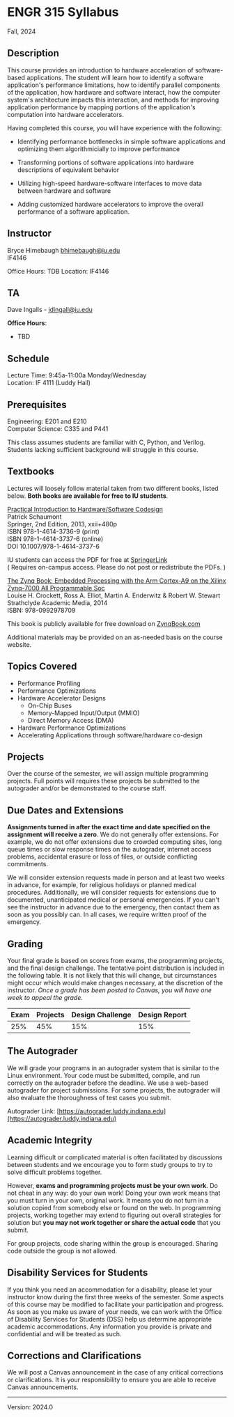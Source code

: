 # ENGR 315  Syllabus

Fall, 2024

## Description

This course provides an introduction to hardware acceleration of software-based
applications.  The student will learn how to identify a software application's
performance limitations, how to identify parallel components of the application,
how hardware and software interact, how the computer system's architecture
impacts this interaction, and methods for improving application performance by
mapping portions of the application's computation into hardware accelerators. 

Having completed this course, you will have experience with the following: 

 * Identifying performance bottlenecks in simple software applications and
    optimizing them algorithmicially to improve performance
 
 * Transforming portions of software applications into hardware 
    descriptions of equivalent behavior

 * Utilizing high-speed hardware-software interfaces to move data between
    hardware and software

 * Adding customized hardware accelerators to improve the overall performance of a
    software application.  

## Instructor

Bryce Himebaugh
bhimebaugh@iu.edu  
IF4146  

Office Hours:  TDB
Location:  IF4146 

## TA

Dave Ingalls - jdingall@iu.edu

**Office Hours**: 
 - TBD

## Schedule

Lecture Time:  9:45a-11:00a Monday/Wednesday\
Location: IF 4111 (Luddy Hall)

<!-- Lab Time:  9:10-10:00am Friday\
Location: IF 4111 (Luddy Hall)   
-->

## Prerequisites

Engineering:  E201 and E210  
Computer Science:  C335 and P441 

This class assumes students are familiar with C, Python, and Verilog. 
Students lacking sufficient background will struggle in this course. 

## Textbooks

Lectures will loosely follow material taken from two different books, listed
below.  **Both books are available for free to IU students**.

[Practical Introduction to Hardware/Software Codesign](http://link.springer.com/book/10.1007/978-1-4614-3737-6)  
Patrick Schaumont  
Springer, 2nd Edition, 2013, xxii+480p   
ISBN 978-1-4614-3736-9 (print)   
ISBN 978-1-4614-3737-6 (online)   
DOI 10.1007/978-1-4614-3737-6   

IU students can access the PDF for free at [SpringerLink](http://link.springer.com/book/10.1007/978-1-4614-3737-6)  
( Requires on-campus access.  Please do not post or redistribute the PDFs. )

[The Zynq Book: Embedded Processing with the Arm Cortex-A9 on the Xilinx
Zynq-7000 All Programmable Soc](http://www.zynqbook.com)   
Louise H. Crockett, Ross A. Elliot, Martin A. Enderwitz & Robert W. Stewart   
Strathclyde Academic Media, 2014   
ISBN: 978-0992978709  

This book is publicly available for free download on [ZynqBook.com](http://www.zynqbook.com)   

Additional materials may be provided on an as-needed basis on the course website.

## Topics Covered

* Performance Profiling
* Performance Optimizations 
* Hardware Accelerator Designs
  * On-Chip Buses
  * Memory-Mapped Input/Output (MMIO)
  * Direct Memory Access (DMA)
* Hardware Performance Optimizations
* Accelerating Applications through software/hardware co-design 

## Projects

Over the course of the semester, we will assign multiple programming projects.
Full points will requires these projects be submitted to the autograder and/or be
demonstrated to the course staff. 

## Due Dates and Extensions

**Assignments turned in after the exact time and date specified on the
assignment will receive a zero**. We do not generally offer extensions. For
example, we do not offer extensions due to crowded computing sites, long queue
times or slow response times on the autograder, internet access problems,
accidental erasure or loss of files, or outside conflicting commitments.

We will consider extension requests made in person and at least two weeks in
advance, for example, for religious holidays or planned medical procedures.
Additionally, we will consider requests for extensions due to documented,
unanticipated medical or personal emergencies. If you can't see the instructor
in advance due to the emergency, then contact them as soon as you possibly can.
In all cases, we require written proof of the emergency.

## Grading

Your final grade is based on scores from exams, the programming projects, and
the final design challenge. The tentative point distribution is included in the
following table. It is not likely that this will change, but circumstances might
occur which would make changes necessary, at the discretion of the instructor.
*Once a grade has been posted to Canvas, you will have one week to appeal the
grade.*

| Exam     | Projects  |  Design Challenge   | Design Report|
| -------- |  ---      | -------------       | --           |
|    25%   |  45%      |    15%              | 15%          |


## The Autograder

We will grade your programs in an autograder system that is similar to the Linux
environment. Your code must be submitted, compile, and run correctly on the
autograder before the deadline. We use a web-based autograder for project
submissions. For some projects, the autograder will also evaluate the
thoroughness of test cases you submit.

Autograder Link: [https://autograder.luddy.indiana.edu](https://autograder.luddy.indiana.edu)

## Academic Integrity

Learning difficult or complicated material is often facilitated by discussions
between students and we encourage you to form study groups to try to solve
difficult problems together.

However, **exams and programming projects must be your own work**. Do not cheat
in any way: do your own work! Doing your own work means that you must turn in
your own, original work. It means you do not turn in a solution copied from
somebody else or found on the web. In programming projects, working together may
extend to figuring out overall strategies for solution but **you may not work
together or share the actual code** that you submit.

For group projects, code sharing within the group is encouraged. Sharing code
outside the group is not allowed.  

## Disability Services for Students

If you think you need an accommodation for a disability, please let your
instructor know during the first three weeks of the semester. Some aspects of
this course may be modified to facilitate your participation and progress. As
soon as you make us aware of your needs, we can work with the Office of
Disability Services for Students (DSS) help us determine appropriate academic
accommodations. Any information you provide is private and confidential and will
be treated as such.

## Corrections and Clarifications

We will post a Canvas announcement in the case of any critical corrections or
clarifications. It is your responsibility to ensure you are able to receive
Canvas announcements.

----
Version: 2024.0

